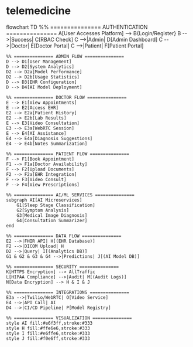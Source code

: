 # telemedicine

flowchart TD
    %% =============== AUTHENTICATION ===============
    A[User Accesses Platform] --> B{Login/Register}
    B -->|Success| C[RBAC Check]
    C -->|Admin| D[Admin Dashboard]
    C -->|Doctor| E[Doctor Portal]
    C -->|Patient| F[Patient Portal]

    %% =============== ADMIN FLOW ===============
    D --> D1[User Management]
    D --> D2[System Analytics]
    D2 --> D2a[Model Performance]
    D2 --> D2b[Usage Statistics]
    D --> D3[EHR Configuration]
    D --> D4[AI Model Deployment]

    %% =============== DOCTOR FLOW ===============
    E --> E1[View Appointments]
    E --> E2[Access EHR]
    E2 --> E2a[Patient History]
    E2 --> E2b[Lab Results]
    E --> E3[Video Consultation]
    E3 --> E3a[WebRTC Session]
    E --> E4[AI Assistance]
    E4 --> E4a[Diagnosis Suggestions]
    E4 --> E4b[Notes Summarization]

    %% =============== PATIENT FLOW ===============
    F --> F1[Book Appointment]
    F1 --> F1a[Doctor Availability]
    F --> F2[Upload Documents]
    F2 --> F2a[EHR Integration]
    F --> F3[Video Consult]
    F --> F4[View Prescriptions]

    %% =============== AI/ML SERVICES ===============
    subgraph AI[AI Microservices]
        G1[Sleep Stage Classification]
        G2[Symptom Analysis]
        G3[Medical Image Diagnosis]
        G4[Consultation Summarizer]
    end

    %% =============== DATA FLOW ===============
    E2 -->|FHIR API| H[(EHR Database)]
    F2 -->|DICOM Upload| H
    D2 -->|Query| I[(Analytics DB)]
    G1 & G2 & G3 & G4 -->|Predictions| J[(AI Model DB)]

    %% =============== SECURITY ===============
    K[HTTPS Encryption] --> AllTraffic
    L[HIPAA Compliance] -->|Audit| M[(Audit Logs)]
    N[Data Encryption] --> H & I & J

    %% =============== INTEGRATIONS ===============
    E3a -->|Twilio/WebRTC| O[Video Service]
    E4 -->|API Call| AI
    D4 -->|CI/CD Pipeline| P[Model Registry]

    %% =============== VISUALIZATION ===============
    style AI fill:#e6f3ff,stroke:#333
    style H fill:#ffe6e6,stroke:#333
    style I fill:#e6ffe6,stroke:#333
    style J fill:#f0e6ff,stroke:#333
